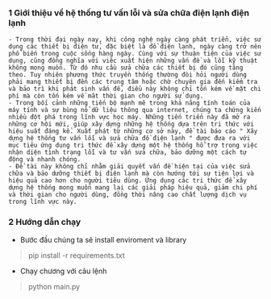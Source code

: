 ### 1 Giới thiệu về hệ thống tư vấn lỗi và sửa chữa điện lạnh điện lạnh
    - Trong thời đại ngày nay, khi công nghệ ngày càng phát triển, việc sử dụng các thiết bị điện tử, đặc biệt là đồ điện lạnh, ngày càng trở nên phổ biến trong cuộc sống hàng ngày. Cùng với sự thuận tiện của việc sử dụng, cũng đồng nghĩa với việc xuất hiện những vấn đề và lỗi kỹ thuật không mong muốn. Từ đó nhu cầu sửa chữa các thiết bị đó cũng tăng theo. Tuy nhiên phương thức truyền thống thường đòi hỏi người dùng phải mang thiết bị đến các trung tâm hoặc chờ chuyên gia đến kiểm tra và bảo trì khi phát sinh vấn đề, điều này không chỉ tốn kém về mặt chi phí mà còn tốn kém về măt thời gian cho người sử dụng. 
    - Trong bối cảnh những tiến bộ mạnh mẽ trong khả năng tính toán của máy tính và sự bùng nổ dữ liệu thông qua internet, chúng ta chứng kiến nhiều đột phá trong lĩnh vực học máy. Những tiến triển này đã mở ra những cơ hội mới, giúp xây dựng những hệ thống dựa trên tri thức với hiệu suất đáng kể. Xuất phát từ những cơ sở này, đề tài báo cáo " Xây dựng hệ thống tư vấn lỗi và sửa chữa đồ điện lạnh " được đưa ra với mục tiêu ứng dụng tri thức để xây dựng một hệ thống hỗ trợ trong việc nhận diện tình trạng lỗi và tư vấn sửa chữa, bảo dưỡng một cách tự động và nhanh chóng.
    - Đề tài này không chỉ nhằm giải quyết vấn đề hiện tại của việc sửa chữa và bảo dưỡng thiết bị điện lạnh mà còn hướng tới sự tiện lợi và hiệu quả cao hơn cho người tiêu dùng. Ứng dụng các tri thức để xây dựng hệ thống mong muốn mang lại các giải pháp hiệu quả, giảm chi phí và thời gian cho người dùng, đồng thời nâng cao chất lượng dịch vụ trong lĩnh vực này.

### 2 Hướng dẫn chạy
* Bước đầu chúng ta sẽ install enviroment và library 
> pip install -r requirements.txt
* Chạy chương với câu lệnh
> python main.py